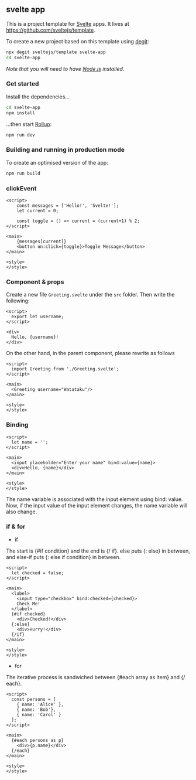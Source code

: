 ## svelte app

This is a project template for [Svelte](https://svelte.dev) apps. It lives at https://github.com/sveltejs/template.

To create a new project based on this template using [degit](https://github.com/Rich-Harris/degit):

```bash
npx degit sveltejs/template svelte-app
cd svelte-app
```

_Note that you will need to have [Node.js](https://nodejs.org) installed._

### Get started

Install the dependencies...

```bash
cd svelte-app
npm install
```

...then start [Rollup](https://rollupjs.org):

```bash
npm run dev
```

### Building and running in production mode

To create an optimised version of the app:

```bash
npm run build
```

### clickEvent

```
<script>
	const messages = ['Hello!', 'Svelte!'];
	let current = 0;

	const toggle = () => current = (current+1) % 2;
</script>

<main>
	{messages[current]}
	<button on:click={toggle}>Toggle Message</button>
</main>

<style>
</style>
```

### Component & props

Create a new file `Greeting.svelte` under the `src` folder. Then write the following:

```
<script>
  export let username;
</script>

<div>
  Hello, {username}!
</div>
```

On the other hand, in the parent component, please rewrite as follows

```
<script>
  import Greeting from './Greeting.svelte';
</script>

<main>
  <Greeting username="Watataku"/>
</main>

<style>
</style>
```

### Binding

```
<script>
  let name = '';
</script>

<main>
  <input placeholder="Enter your name" bind:value={name}>
  <div>Hello, {name}</div>
</main>

<style>
</style>
```

The name variable is associated with the input element using bind: value. Now, if the input value of the input element changes, the name variable will also change.

### if & for

- if

The start is {#if condition} and the end is {/ if}. else puts {: else} in between, and else-if puts {: else if condition} in between.

```
<script>
  let checked = false;
</script>

<main>
  <label>
    <input type="checkbox" bind:checked={checked}>
    Check Me!
  </label>
  {#if checked}
    <div>Checked!</div>
  {:else}
    <div>Hurry!</div>
  {/if}
</main>

<style>
</style>
```

- for

The iterative process is sandwiched between {#each array as item} and {/ each}.

```
<script>
  const persons = [
    { name: 'Alice' },
    { name: 'Bob'},
    { name: 'Carol' }
  ];
</script>

<main>
  {#each persons as p}
    <div>{p.name}</div>
  {/each}
</main>

<style>
</style>
```
